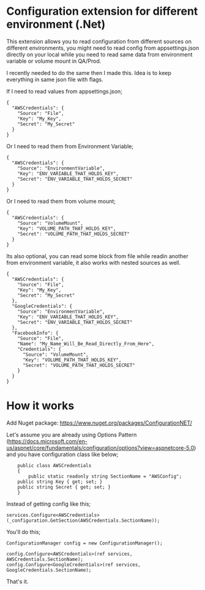 # Configuration extension for different environment (.Net)
This extension allows you to read configuration from different sources on different environments, you might need to read config from appsettings.json directly on your local while you need to read same data from environment variable or volume mount in QA/Prod.

I recently needed to do the same then I made this. Idea is to keep everything in same json file with flags.

If I need to read values from appsettings.json;

```
{
  "AWSCredentials": {
    "Source": "File",
    "Key": "My_Key",
    "Secret": "My_Secret"
  }
}
```

Or I need to read them from Environment Variable;

```
{
  "AWSCredentials": {
    "Source": "EnvironmentVariable",
    "Key": "ENV_VARIABLE_THAT_HOLDS_KEY",
    "Secret": "ENV_VARIABLE_THAT_HOLDS_SECRET"
  }
}
```

Or I need to read them from volume mount;

```
{
  "AWSCredentials": {
    "Source": "VolumeMount",
    "Key": "VOLUME_PATH_THAT_HOLDS_KEY",
    "Secret": "VOLUME_PATH_THAT_HOLDS_SECRET"
  }
}
```

Its also optional, you can read some block from file while readin another from environment variable, it also works with nested sources as well.

```
{
  "AWSCredentials": {
    "Source": "File",
    "Key": "My_Key",
    "Secret": "My_Secret"
  },
  "GoogleCredentials": {
    "Source": "EnvironmentVariable",
    "Key": "ENV_VARIABLE_THAT_HOLDS_KEY",
    "Secret": "ENV_VARIABLE_THAT_HOLDS_SECRET"
  },
  "FacebookInfo": {
    "Source": "File",
    "Name": "My_Name_Will_Be_Read_Directly_From_Here",
    "Credentials": {
      "Source": "VolumeMount",
      "Key": "VOLUME_PATH_THAT_HOLDS_KEY",
      "Secret": "VOLUME_PATH_THAT_HOLDS_SECRET"
    }
  }
}
```

# How it works

Add Nuget package: https://www.nuget.org/packages/ConfigurationNET/

Let's assume you are already using Options Pattern (https://docs.microsoft.com/en-us/aspnet/core/fundamentals/configuration/options?view=aspnetcore-5.0) and you have configuration class like below;

```
	public class AWSCredentials
	{
		public static readonly string SectionName = "AWSConfig";
    public string Key { get; set; }
    public string Secret { get; set; }
	}
```

Instead of getting config like this;

```
services.Configure<AWSCredentials>(_configuration.GetSection(AWSCredentials.SectionName));
```

You'll do this;

```
ConfigurationManager config = new ConfigurationManager();

config.Configure<AWSCredentials>(ref services, AWSCredentials.SectionName);
config.Configure<GoogleCredentials>(ref services, GoogleCredentials.SectionName);
```

That's it.